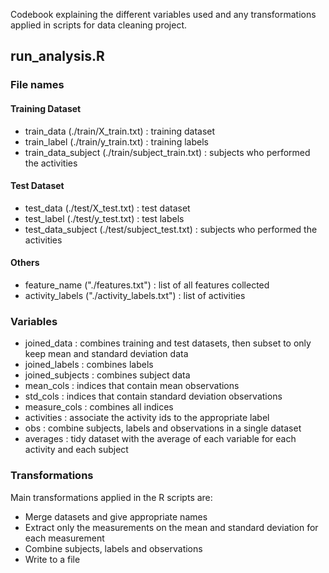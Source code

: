 
Codebook explaining the different variables used and any transformations applied in scripts for data cleaning project.

## run_analysis.R

### File names

#### Training Dataset
* train_data (./train/X_train.txt) : training dataset
* train_label (./train/y_train.txt) : training labels 
* train_data_subject (./train/subject_train.txt) : subjects who performed the activities

#### Test Dataset
* test_data (./test/X_test.txt) : test dataset
* test_label (./test/y_test.txt) : test labels  
* test_data_subject (./test/subject_test.txt) : subjects who performed the activities

#### Others
* feature_name ("./features.txt") : list of all features collected
* activity_labels ("./activity_labels.txt") : list of activities


### Variables

* joined_data : combines training and test datasets, then subset to only keep mean and 
                standard deviation data
* joined_labels : combines labels
* joined_subjects : combines subject data 
* mean_cols : indices that contain mean observations
* std_cols : indices that contain standard deviation observations
* measure_cols : combines all indices
* activities : associate the activity ids to the appropriate label 
* obs : combine subjects, labels and observations in a single dataset
* averages : tidy dataset with the average of each variable for each activity and each subject


### Transformations

Main transformations applied in the R scripts are:
* Merge datasets and give appropriate names
* Extract only the measurements on the mean and standard deviation for each measurement
* Combine subjects, labels and observations
* Write to a file

